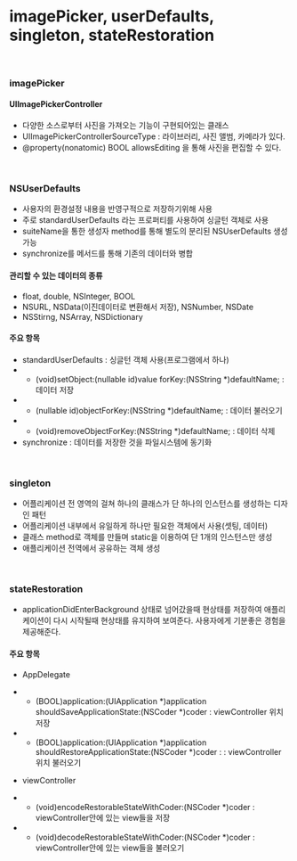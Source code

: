 # imagePicker, userDefaults, singleton, stateRestoration

</br>

### imagePicker

#### UIImagePickerController

  - 다양한 소스로부터 사진을 가져오는 기능이 구현되어있는 클래스
  - UIImagePickerControllerSourceType : 라이브러리, 사진 앨범, 카메라가 있다.
  - @property(nonatomic) BOOL allowsEditing 을 통해 사진을 편집할 수 있다.

</br>

### NSUserDefaults

  - 사용자의 환경설정 내용을 반영구적으로 저장하기위해 사용
  - 주로 standardUserDefaults 라는 프로퍼티를 사용하여 싱글턴 객체로 사용
  - suiteName을 통한 생성자 method를 통해 별도의 분리된 NSUserDefaults 생성 가능
  - synchronize를 메서드를 통해 기존의 데이터와 병합

#### 관리할 수 있는 데이터의 종류

  - float, double, NSInteger, BOOL
  - NSURL, NSData(이진데이터로 변환해서 저장), NSNumber, NSDate
  - NSStirng, NSArray, NSDictionary

#### 주요 항목

  - standardUserDefaults : 싱글턴 객체 사용(프로그램에서 하나)
  - - (void)setObject:(nullable id)value forKey:(NSString *)defaultName; : 데이터 저장
  - - (nullable id)objectForKey:(NSString *)defaultName; : 데이터 불러오기
  - - (void)removeObjectForKey:(NSString *)defaultName; : 데이터 삭제
  - synchronize : 데이터를 저장한 것을 파일시스템에 동기화

</br>

### singleton

  - 어플리케이션 전 영역의 걸쳐 하나의 클래스가 단 하나의 인스턴스를 생성하는 디자인 패턴
  - 어플리케이션 내부에서 유일하게 하나만 필요한 객체에서 사용(셋팅, 데이터)
  - 클래스 method로 객체를 만들며 static을 이용하여 단 1개의 인스턴스만 생성
  - 애플리케이션 전역에서 공유하는 객체 생성

</br>

### stateRestoration

  - applicationDidEnterBackground 상태로 넘어갔을때 현상태를 저장하여 애플리케이션이 다시 시작될때 현상태를 유지하여 보여준다. 사용자에게 기분좋은 경험을 제공해준다.

#### 주요 항목
  - AppDelegate
  - - (BOOL)application:(UIApplication *)application shouldSaveApplicationState:(NSCoder *)coder : viewController 위치 저장
  - - (BOOL)application:(UIApplication *)application shouldRestoreApplicationState:(NSCoder *)coder : : viewController 위치 불러오기

  - viewController
  - - (void)encodeRestorableStateWithCoder:(NSCoder *)coder : viewController안에 있는 view들을 저장
  - - (void)decodeRestorableStateWithCoder:(NSCoder *)coder : viewController안에 있는 view들을 불러오기
